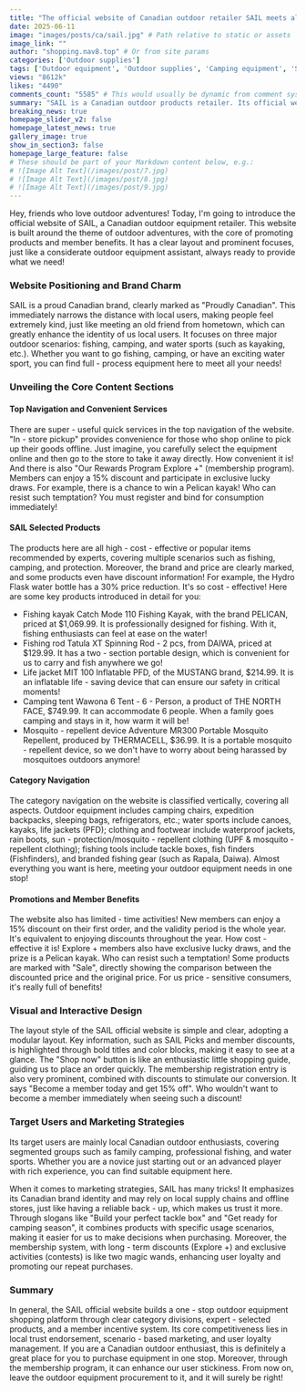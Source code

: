 ```yaml
---
title: "The official website of Canadian outdoor retailer SAIL meets all your outdoor equipment procurement needs in one stop."
date: 2025-06-11
image: "images/posts/ca/sail.jpg" # Path relative to static or assets
image_link: ""
author: "shopping.nav8.top" # Or from site params
categories: ['Outdoor supplies']
tags: ['Outdoor equipment', 'Outdoor supplies', 'Camping equipment', 'Sports and outdoor products', 'Kayaks', 'Fishing kayaks', 'Fishing rods', 'Life jackets', 'Camping tents', 'Mosquito repellent devices', 'Folding chairs', 'Lightweight backpacks', 'Insulated lunch boxes', 'Canoes', 'Rain gear', 'Tackle boxes', 'Fish finders', 'Brand-name fishing gear', 'Special water bottles', 'Pick up in-store', 'Member Plan']
views: "8612k"
likes: "4490"
comments_count: "5585" # This would usually be dynamic from comment system
summary: "SAIL is a Canadian outdoor products retailer. Its official website centers around the theme of outdoor adventures and has a clear layout. The website focuses on three scenarios: fishing, camping, and water sports, offering full - process equipment. It has sections such as convenient services, selected products, category navigation, as well as promotions and membership benefits. Its core competitiveness lies in local and scenario - based marketing and user loyalty management, making it suitable for Canadian outdoor enthusiasts. "
breaking_news: true   
homepage_slider_v2: false  
homepage_latest_news: true  
gallery_image: true  
show_in_section3: false
homepage_large_feature: false
# These should be part of your Markdown content below, e.g.:
# ![Image Alt Text](/images/post/7.jpg)
# ![Image Alt Text](/images/post/8.jpg)
# ![Image Alt Text](/images/post/9.jpg)
---
```


Hey, friends who love outdoor adventures! Today, I'm going to introduce the official website of SAIL, a Canadian outdoor equipment retailer. This website is built around the theme of outdoor adventures, with the core of promoting products and member benefits. It has a clear layout and prominent focuses, just like a considerate outdoor equipment assistant, always ready to provide what we need!

### Website Positioning and Brand Charm
SAIL is a proud Canadian brand, clearly marked as "Proudly Canadian". This immediately narrows the distance with local users, making people feel extremely kind, just like meeting an old friend from hometown, which can greatly enhance the identity of us local users. It focuses on three major outdoor scenarios: fishing, camping, and water sports (such as kayaking, etc.). Whether you want to go fishing, camping, or have an exciting water sport, you can find full - process equipment here to meet all your needs!

### Unveiling the Core Content Sections

#### Top Navigation and Convenient Services
There are super - useful quick services in the top navigation of the website. "In - store pickup" provides convenience for those who shop online to pick up their goods offline. Just imagine, you carefully select the equipment online and then go to the store to take it away directly. How convenient it is! And there is also "Our Rewards Program Explore +" (membership program). Members can enjoy a 15% discount and participate in exclusive lucky draws. For example, there is a chance to win a Pelican kayak! Who can resist such temptation? You must register and bind for consumption immediately!

#### SAIL Selected Products
The products here are all high - cost - effective or popular items recommended by experts, covering multiple scenarios such as fishing, camping, and protection. Moreover, the brand and price are clearly marked, and some products even have discount information! For example, the Hydro Flask water bottle has a 30% price reduction. It's so cost - effective! Here are some key products introduced in detail for you:
- Fishing kayak Catch Mode 110 Fishing Kayak, with the brand PELICAN, priced at $1,069.99. It is professionally designed for fishing. With it, fishing enthusiasts can feel at ease on the water!
- Fishing rod Tatula XT Spinning Rod - 2 pcs, from DAIWA, priced at $129.99. It has a two - section portable design, which is convenient for us to carry and fish anywhere we go!
- Life jacket MIT 100 Inflatable PFD, of the MUSTANG brand, $214.99. It is an inflatable life - saving device that can ensure our safety in critical moments!
- Camping tent Wawona 6 Tent - 6 - Person, a product of THE NORTH FACE, $749.99. It can accommodate 6 people. When a family goes camping and stays in it, how warm it will be!
- Mosquito - repellent device Adventure MR300 Portable Mosquito Repellent, produced by THERMACELL, $36.99. It is a portable mosquito - repellent device, so we don't have to worry about being harassed by mosquitoes outdoors anymore!

#### Category Navigation
The category navigation on the website is classified vertically, covering all aspects. Outdoor equipment includes camping chairs, expedition backpacks, sleeping bags, refrigerators, etc.; water sports include canoes, kayaks, life jackets (PFD); clothing and footwear include waterproof jackets, rain boots, sun - protection/mosquito - repellent clothing (UPF & mosquito - repellent clothing); fishing tools include tackle boxes, fish finders (Fishfinders), and branded fishing gear (such as Rapala, Daiwa). Almost everything you want is here, meeting your outdoor equipment needs in one stop!

#### Promotions and Member Benefits
The website also has limited - time activities! New members can enjoy a 15% discount on their first order, and the validity period is the whole year. It's equivalent to enjoying discounts throughout the year. How cost - effective it is! Explore + members also have exclusive lucky draws, and the prize is a Pelican kayak. Who can resist such a temptation! Some products are marked with "Sale", directly showing the comparison between the discounted price and the original price. For us price - sensitive consumers, it's really full of benefits!

### Visual and Interactive Design
The layout style of the SAIL official website is simple and clear, adopting a modular layout. Key information, such as SAIL Picks and member discounts, is highlighted through bold titles and color blocks, making it easy to see at a glance. The "Shop now" button is like an enthusiastic little shopping guide, guiding us to place an order quickly. The membership registration entry is also very prominent, combined with discounts to stimulate our conversion. It says "Become a member today and get 15% off". Who wouldn't want to become a member immediately when seeing such a discount!

### Target Users and Marketing Strategies
Its target users are mainly local Canadian outdoor enthusiasts, covering segmented groups such as family camping, professional fishing, and water sports. Whether you are a novice just starting out or an advanced player with rich experience, you can find suitable equipment here.

When it comes to marketing strategies, SAIL has many tricks! It emphasizes its Canadian brand identity and may rely on local supply chains and offline stores, just like having a reliable back - up, which makes us trust it more. Through slogans like "Build your perfect tackle box" and "Get ready for camping season", it combines products with specific usage scenarios, making it easier for us to make decisions when purchasing. Moreover, the membership system, with long - term discounts (Explore +) and exclusive activities (contests) is like two magic wands, enhancing user loyalty and promoting our repeat purchases.

### Summary
In general, the SAIL official website builds a one - stop outdoor equipment shopping platform through clear category divisions, expert - selected products, and a member incentive system. Its core competitiveness lies in local trust endorsement, scenario - based marketing, and user loyalty management. If you are a Canadian outdoor enthusiast, this is definitely a great place for you to purchase equipment in one stop. Moreover, through the membership program, it can enhance our user stickiness. From now on, leave the outdoor equipment procurement to it, and it will surely be right! 
